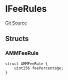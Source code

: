 # IFeeRules
[Git Source](https://github.com/thrackle-io/rules-protocol/blob/63b22fe4cc7ce8c74a4c033635926489351a3581/src/economic/ruleStorage/RuleDataInterfaces.sol)


## Structs
### AMMFeeRule

```solidity
struct AMMFeeRule {
    uint256 feePercentage;
}
```

